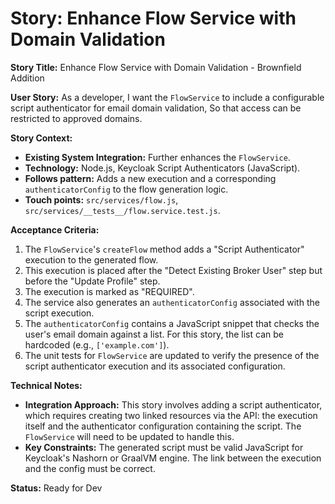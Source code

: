 # Story: Enhance Flow Service with Domain Validation

**Story Title:** Enhance Flow Service with Domain Validation - Brownfield Addition

**User Story:**
As a developer,
I want the `FlowService` to include a configurable script authenticator for email domain validation,
So that access can be restricted to approved domains.

**Story Context:**
*   **Existing System Integration:** Further enhances the `FlowService`.
*   **Technology:** Node.js, Keycloak Script Authenticators (JavaScript).
*   **Follows pattern:** Adds a new execution and a corresponding `authenticatorConfig` to the flow generation logic.
*   **Touch points:** `src/services/flow.js`, `src/services/__tests__/flow.service.test.js`.

**Acceptance Criteria:**
1.  The `FlowService`'s `createFlow` method adds a "Script Authenticator" execution to the generated flow.
2.  This execution is placed after the "Detect Existing Broker User" step but before the "Update Profile" step.
3.  The execution is marked as "REQUIRED".
4.  The service also generates an `authenticatorConfig` associated with the script execution.
5.  The `authenticatorConfig` contains a JavaScript snippet that checks the user's email domain against a list. For this story, the list can be hardcoded (e.g., `['example.com']`).
6.  The unit tests for `FlowService` are updated to verify the presence of the script authenticator execution and its associated configuration.

**Technical Notes:**
*   **Integration Approach:** This story involves adding a script authenticator, which requires creating two linked resources via the API: the execution itself and the authenticator configuration containing the script. The `FlowService` will need to be updated to handle this.
*   **Key Constraints:** The generated script must be valid JavaScript for Keycloak's Nashorn or GraalVM engine. The link between the execution and the config must be correct.

**Status:** Ready for Dev
